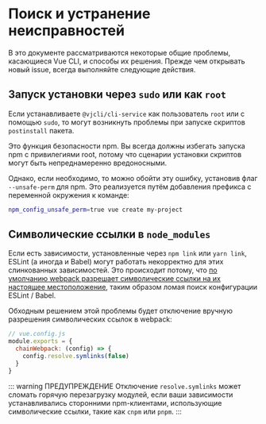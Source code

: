 # Поиск и устранение неисправностей

В это документе рассматриваются некоторые общие проблемы, касающиеся Vue CLI, и способы их решения. Прежде чем открывать новый issue, всегда выполняйте следующие действия.

## Запуск установки через `sudo` или как `root`

Если устанавливаете `@vjcli/cli-service` как пользователь `root` или с помощью `sudo`, то могут возникнуть проблемы при запуске скриптов `postinstall` пакета.

Это функция безопасности npm. Вы всегда должны избегать запуска npm с привилегиями root, потому что сценарии установки скриптов могут быть непреднамеренно вредоносными.

Однако, если необходимо, то можно обойти эту ошибку, установив флаг `--unsafe-perm` для npm. Это реализуется путём добавления префикса с переменной окружения к команде:

```bash
npm_config_unsafe_perm=true vue create my-project
```

## Символические ссылки в `node_modules`

Если есть зависимости, установленные через `npm link` или `yarn link`, ESLint (а иногда и Babel) могут работать некорректно для этих слинкованных зависимостей. Это происходит потому, что [по умолчанию webpack разрешает символические ссылки на их настоящее местоположение](https://webpack.js.org/configuration/resolve/#resolvesymlinks), таким образом ломая поиск конфигурации ESLint / Babel.

Обходным решением этой проблемы будет отключение вручную разрешения символических ссылок в webpack:

```js
// vue.config.js
module.exports = {
  chainWebpack: (config) => {
    config.resolve.symlinks(false)
  }
}
```

::: warning ПРЕДУПРЕЖДЕНИЕ
Отключение `resolve.symlinks` может сломать горячую перезагрузку модулей, если ваши зависимости устанавливались сторонними npm-клиентами, использующие символические ссылки, такие как `cnpm` или `pnpm`.
:::
